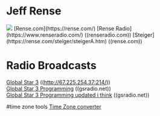 # Jeff Rense
<img src="https://www.renseradio.com/JR-2b.jpg">  
[Rense.com](https://rense.com/)  
[Rense Radio](https://www.renseradio.com/) ((renseradio.com))  
[Steiger](https://rense.com/steiger/steigerA.htm)  ((rense.com))  


# Radio Broadcasts
[Global Star 3](http://67.225.254.37:2146/index.html?sid=1) ((http://67.225.254.37:214/))  
[Global Star 3 Programming](http://www.gsradio.net/schedule/star-3.htm) ((gsradio.net))  
[Global Star 3 Programming updated i think](http://www.gsradio.net/help/m-f-star-3.htm) ((gsradio.net))  


#time zone tools
[Time Zone converter](https://24timezones.com/difference/mst/est)  